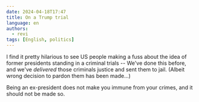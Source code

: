 ```yaml
---
date: 2024-04-18T17:47
title: On a Trump trial
language: en
authors:
  - revi
tags: [English, politics]
---
```


I find it pretty hilarious to see US people making a fuss about the idea of former presidents standing in a criminal trials -- We've done this before, and we've _delivered_ those criminals justice and sent them to jail. (Albeit wrong decision to pardon them has been made...)

Being an ex-president does not make you immune from your crimes, and it should not be made so.
